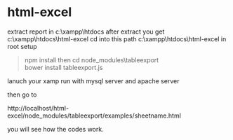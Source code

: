 # html-excel
extract report in c:\xampp\htdocs
after extract you get c:\xampp\htdocs\html-excel
cd into this path c:\xampp\htdocs\html-excel
in root setup 
>npm install
then cd node_modules\tableexport\
>bower install tableexport.js

lanuch your xamp run with mysql server and apache server

then go to 

http://localhost/html-excel/node_modules/tableexport/examples/sheetname.html

you will see how the codes work.


